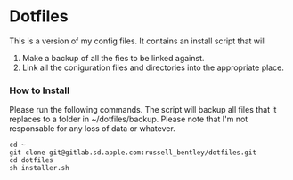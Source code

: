 # Dotfiles
This is a version of my config files. It contains an install script that will
1. Make a backup of all the fies to be linked against.
2. Link all the coniguration files and directories into the appropriate place.

### How to Install
Please run the following commands. The script will backup all files that it replaces to a folder in ~/dotfiles/backup. Please note that I'm not responsable for any loss of data or whatever. 
```
cd ~
git clone git@gitlab.sd.apple.com:russell_bentley/dotfiles.git
cd dotfiles
sh installer.sh
```
